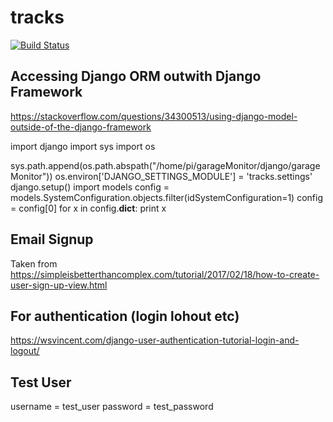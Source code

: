 # tracks
[![Build Status](https://travis-ci.org/adcarmichael/tracks.svg?branch=master)](https://travis-ci.org/adcarmichael/tracks)
## Accessing Django ORM outwith Django Framework
https://stackoverflow.com/questions/34300513/using-django-model-outside-of-the-django-framework

import django
import sys
import os

sys.path.append(os.path.abspath("/home/pi/garageMonitor/django/garageMonitor"))
os.environ['DJANGO_SETTINGS_MODULE'] = 'tracks.settings'
django.setup()
import models
    config = models.SystemConfiguration.objects.filter(idSystemConfiguration=1)
    config = config[0]
    for x in config.__dict__:
      print x

## Email Signup
Taken from https://simpleisbetterthancomplex.com/tutorial/2017/02/18/how-to-create-user-sign-up-view.html

## For authentication (login lohout etc)
https://wsvincent.com/django-user-authentication-tutorial-login-and-logout/

## Test User
username = test_user
password = test_password